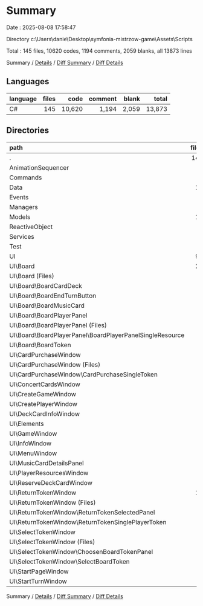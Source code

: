 # Summary

Date : 2025-08-08 17:58:47

Directory c:\\Users\\danie\\Desktop\\symfonia-mistrzow-game\\Assets\\Scripts

Total : 145 files,  10620 codes, 1194 comments, 2059 blanks, all 13873 lines

Summary / [Details](details.md) / [Diff Summary](diff.md) / [Diff Details](diff-details.md)

## Languages
| language | files | code | comment | blank | total |
| :--- | ---: | ---: | ---: | ---: | ---: |
| C# | 145 | 10,620 | 1,194 | 2,059 | 13,873 |

## Directories
| path | files | code | comment | blank | total |
| :--- | ---: | ---: | ---: | ---: | ---: |
| . | 145 | 10,620 | 1,194 | 2,059 | 13,873 |
| AnimationSequencer | 2 | 83 | 0 | 10 | 93 |
| Commands | 9 | 1,897 | 702 | 414 | 3,013 |
| Data | 10 | 276 | 7 | 44 | 327 |
| Events | 4 | 812 | 286 | 153 | 1,251 |
| Managers | 1 | 94 | 1 | 18 | 113 |
| Models | 12 | 1,282 | 16 | 241 | 1,539 |
| ReactiveObject | 3 | 175 | 41 | 29 | 245 |
| Services | 6 | 632 | 10 | 128 | 770 |
| Test | 1 | 12 | 31 | 1 | 44 |
| UI | 97 | 5,357 | 100 | 1,021 | 6,478 |
| UI\\Board | 25 | 1,355 | 23 | 259 | 1,637 |
| UI\\Board (Files) | 3 | 164 | 0 | 31 | 195 |
| UI\\Board\\BoardCardDeck | 4 | 139 | 0 | 20 | 159 |
| UI\\Board\\BoardEndTurnButton | 2 | 117 | 0 | 26 | 143 |
| UI\\Board\\BoardMusicCard | 6 | 307 | 11 | 57 | 375 |
| UI\\Board\\BoardPlayerPanel | 6 | 392 | 0 | 72 | 464 |
| UI\\Board\\BoardPlayerPanel (Files) | 3 | 217 | 0 | 40 | 257 |
| UI\\Board\\BoardPlayerPanel\\BoardPlayerPanelSingleResource | 3 | 175 | 0 | 32 | 207 |
| UI\\Board\\BoardToken | 4 | 236 | 12 | 53 | 301 |
| UI\\CardPurchaseWindow | 9 | 421 | 0 | 71 | 492 |
| UI\\CardPurchaseWindow (Files) | 5 | 261 | 0 | 47 | 308 |
| UI\\CardPurchaseWindow\\CardPurchaseSingleToken | 4 | 160 | 0 | 24 | 184 |
| UI\\ConcertCardsWindow | 2 | 120 | 0 | 28 | 148 |
| UI\\CreateGameWindow | 3 | 169 | 0 | 34 | 203 |
| UI\\CreatePlayerWindow | 4 | 214 | 0 | 44 | 258 |
| UI\\DeckCardInfoWindow | 3 | 127 | 0 | 28 | 155 |
| UI\\Elements | 6 | 291 | 7 | 67 | 365 |
| UI\\GameWindow | 3 | 114 | 0 | 12 | 126 |
| UI\\InfoWindow | 2 | 94 | 0 | 21 | 115 |
| UI\\MenuWindow | 2 | 60 | 0 | 11 | 71 |
| UI\\MusicCardDetailsPanel | 8 | 605 | 69 | 138 | 812 |
| UI\\PlayerResourcesWindow | 3 | 216 | 0 | 35 | 251 |
| UI\\ReserveDeckCardWindow | 4 | 183 | 0 | 39 | 222 |
| UI\\ReturnTokenWindow | 10 | 686 | 0 | 107 | 793 |
| UI\\ReturnTokenWindow (Files) | 4 | 227 | 0 | 30 | 257 |
| UI\\ReturnTokenWindow\\ReturnTokenSelectedPanel | 3 | 281 | 0 | 46 | 327 |
| UI\\ReturnTokenWindow\\ReturnTokenSinglePlayerToken | 3 | 178 | 0 | 31 | 209 |
| UI\\SelectTokenWindow | 9 | 484 | 1 | 84 | 569 |
| UI\\SelectTokenWindow (Files) | 3 | 163 | 1 | 31 | 195 |
| UI\\SelectTokenWindow\\ChoosenBoardTokenPanel | 4 | 229 | 0 | 38 | 267 |
| UI\\SelectTokenWindow\\SelectBoardToken | 2 | 92 | 0 | 15 | 107 |
| UI\\StartPageWindow | 2 | 111 | 0 | 24 | 135 |
| UI\\StartTurnWindow | 2 | 107 | 0 | 19 | 126 |

Summary / [Details](details.md) / [Diff Summary](diff.md) / [Diff Details](diff-details.md)